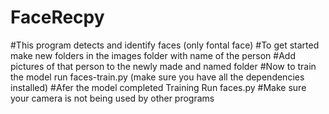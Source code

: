 # FaceRecpy
#This program detects and identify faces (only fontal face)
#To get started make new folders in the images folder with name of the person
#Add pictures of that person to the newly made and named folder 
#Now to train the model run faces-train.py (make sure you have all the dependencies installed) 
#Afer the model completed Training Run faces.py
#Make sure your camera is not being used by other programs
